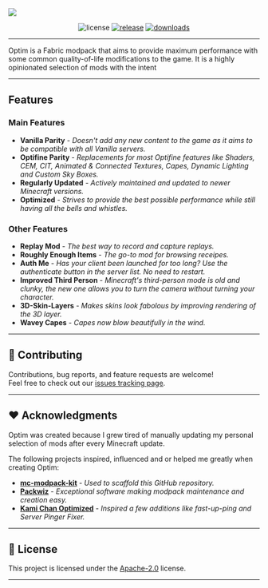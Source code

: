  
<img src="https://cdn.discordapp.com/attachments/1010935051384529016/1192457867706515467/optim_title.jpg">
<p align="center">
    <img src="https://img.shields.io/github/license/darksaid98/optim?color=blue&style=flat-square"  alt="license"/>
    <a href="https://modrinth.com/modpack/optim"><img src="https://img.shields.io/modrinth/v/95XSc2hr?color=green&style=flat-square" alt="release"></a>
    <a href="https://modrinth.com/modpack/optim/versions"><img src="https://img.shields.io/modrinth/dt/95XSc2hr?style=flat-square" alt="downloads"/></a>
</p>

---

Optim is a Fabric modpack that aims to provide maximum performance with some common quality-of-life modifications to the game. It is a highly opinionated selection of mods with the intent

---

## Features

### Main Features

* **Vanilla Parity** - *Doesn't add any new content to the game as it aims to be compatible with all Vanilla servers.*
* **Optifine Parity** - *Replacements for most Optifine features like Shaders, CEM, CIT, Animated & Connected Textures, Capes, Dynamic Lighting and Custom Sky Boxes.*
* **Regularly Updated** - *Actively maintained and updated to newer Minecraft versions.*
* **Optimized** - *Strives to provide the best possible performance while still having all the bells and whistles.*

### Other Features

* **Replay Mod** - *The best way to record and capture replays.*
* **Roughly Enough Items** - *The go-to mod for browsing receipes.*
* **Auth Me** - *Has your client been launched for too long? Use the authenticate button in the server list. No need to restart.*
* **Improved Third Person** - *Minecraft's third-person mode is old and clunky, the new one allows you to turn the camera without turning your character.*
* **3D-Skin-Layers** - *Makes skins look fabolous by improving rendering of the 3D layer.*
* **Wavey Capes** - *Capes now blow beautifully in the wind.* 

---

## 🤝 Contributing

Contributions, bug reports, and feature requests are welcome!<br />Feel free to check out our  [issues tracking page](https://github.com/darksaid98/optim/issues).

---

## ❤️ Acknowledgments

Optim was created because I grew tired of manually updating my personal selection of mods after every Minecraft update.

The following projects inspired, influenced and or helped me greatly when creating Optim:
- [**mc-modpack-kit**](https://github.com/jh-devv/mc-modpack-kit) - *Used to scaffold this GitHub repository.*
- [**Packwiz**](https://packwiz.infra.link/) - *Exceptional software making modpack maintenance and creation easy.*
- [**Kami Chan Optimized**](https://modrinth.com/modpack/kami-chan-optimized) - *Inspired a few additions like fast-up-ping and Server Pinger Fixer.*

---

## 📝 License

This project is licensed under the [Apache-2.0](https://github.com/darksaid98/optim/blob/main/LICENSE) license.

---